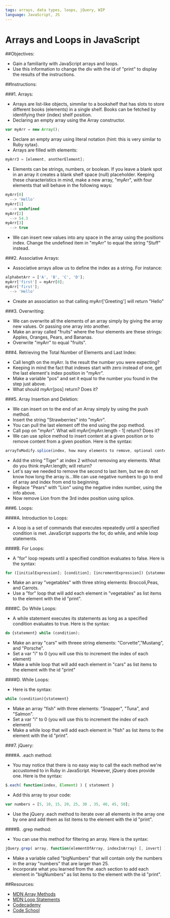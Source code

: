```yaml
---
tags: arrays, data types, loops, jQuery, WIP
language: JavaScript, JS
---
```


# Arrays and Loops in JavaScript

##Objectives:

*  Gain a familiarity with JavaScript arrays and loops.
*  Use this information to change the div with the id of "print" to display the results of the instructions.

##Instructions:

###1. Arrays:

*  Arrays are list-like objects, simmilar to a bookshelf that has slots to store different books (elements) in a single shelf. Books can be fetched by identifying their (index) shelf position.
*  Declaring an empty array using the Array constructor.
```javascript
var myArr = new Array();
```
*  Declare an empty array using literal notation (hint: this is very similar to Ruby sytax).
*  Arrays are filled with elements:
```javascript
myArr3 = [element, anotherElement];
```
*  Elements can be strings, numbers, or boolean. If you leave a blank spot in an array it creates a blank shelf space (null) placeholder. Keeping these characteristics in mind, make a new array, "myArr", with four elements that will behave in the following ways:
```javascript
myArr[0]
  --> 'Hello'
myArr[1]
  --> undefined
myArr[2]
  --> 54.3
myArr[3]
  --> true
```
*  We can insert new values into any space in the array using the positions index. Change the undefined item in "myArr" to equal the string "Stuff" instead.

###2. Associative Arrays:
*  Associative arrays allow us to define the index as a string. For instance:
```javascript
alphabetArr = ['A', 'B', 'C', 'D'];
myArr['first'] = myArr[0];
myArr['first'];
  --> 'Hello'
```
*  Create an association so that calling myArr['Greeting'] will return "Hello"

###3. Overwriting:
*  We can overwrite all the elements of an array simply by giving the array new values. Or passing one array into another.
*  Make an array called "fruits" where the four elements are these strings: Apples, Oranges, Pears, and Bananas.
*  Overwrite "myArr" to equal "fruits".

###4. Retrieving the Total Number of Elements and Last Index:
*  Call length on the myArr. Is the result the number you were expecting?
*  Keeping in mind the fact that indexes start with zero instead of one, get the last element's index position in "myArr".
*  Make a variable "pos" and set it equal to the number you found in the step just above.
*  What should myArr[pos] return? Does it?

###5. Array Insertion and Deletion:
*  We can insert on to the end of an Array simply by using the push method.
*  Insert the string "Strawberries" into "myArr".
*  You can pull the last element off the end using the pop method.
*  Call pop on "myArr". What will myArr[myArr.length - 1] return? Does it?
*  We can use splice method to insert content at a given position or to remove content from a given position. Here is the syntax:
```javascript
arrayToModify.splice(index, how many elements to remove, optional content to add);
```
*  Add the string "Tiger" at index 2 without removing any elements. What do you think myArr.length; will return?
*  Let's say we needed to remove the second to last item, but we do not know how long the array is...We can use negative numbers to go to end of array and index from end to beginning.
*  Replace "Pears" with "Lion" using the negative index number, using the info above.
*  Now remove Lion from the 3rd index position using splice.

###6. Loops:

####A. Introduction to Loops:
*  A loop is a set of commands that executes repeatedly until a specified condition is met. JavaScript supports the for, do while, and while loop statements.

####B. For Loops:
*  A "for" loop repeats until a specified condition evaluates to false. Here is the syntax:
```javascript
for ([initialExpression]; [condition]; [incrementExpression]) {statement}
```
*  Make an array "vegetables" with three string elements: Broccoli,Peas, and Carrots.
*  Use a "for" loop that will add each element in "vegetables" as list items to the element with the id "print".

####C. Do While Loops:
*  A while statement executes its statements as long as a specified condition evaluates to true. Here is the syntax:
```javascript
do {statement} while (condition);
```
*  Make an array "cars" with threee string elements: "Corvette","Mustang", and "Porsche".
*  Set a var "i" to 0 (you will use this to increment the index of each element)
*  Make a while loop that will add each element in "cars" as list items to the element with the id "print"

####D. While Loops:
*  Here is the syntax:
```javascript
while (condition){statement}
```
*  Make an array "fish" with three elements: "Snapper", "Tuna", and "Salmon".
*  Set a var "i" to 0 (you will use this to increment the index of each element)
*  Make a while loop that will add each element in "fish" as list items to the element with the id "print".

###7. jQuery:

####A. .each method:
*  You may notice that there is no easy way to call the each method we're accustomed to in Ruby in JavaScript. However, jQuery does provide one. Here is the syntax:
```javascript
$.each( function(index, Element) ) { statement }
```
*  Add this array to your code:
```javascript
var numbers = [5, 10, 15, 20, 25, 30 , 35, 40, 45, 50];
```
*  Use the jQuery .each method to iterate over all elements in the array one by one and add them as list items to the element with the id "print".

####B. .grep method:
*  You can use this method for filtering an array. Here is the syntax:
```javascript
jQuery.grep( array, function(elementOfArray, indexInArray) [, invert] )
``` 
*  Make a variable called "bigNumbers" that will contain only the numbers in the array "numbers" that are larger than 25.
*  Incorporate what you learned from the .each section to add each element in "bigNumbers" as list items to the element with the id "print".

##Resources:
* [MDN Array Methods](https://developer.mozilla.org/en-US/docs/JavaScript/Reference/Global_Objects/Array)
* [MDN Loop Statements](https://developer.mozilla.org/en-US/docs/JavaScript/Guide/Statements)
* [Codecademy](http://www.codecademy.com/tracks/javascript)
* [Code School](https://www.codeschool.com/paths/javascript)
